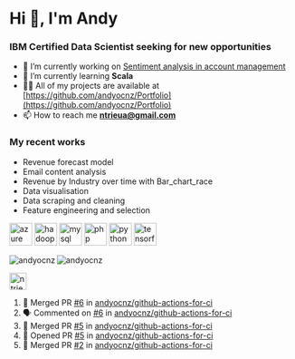 <h1 align="left">Hi 👋, I'm Andy</h1>
<h3 align="left">IBM Certified Data Scientist seeking for new opportunities</h3>

- 🔭 I’m currently working on [Sentiment analysis in account management](https://github.com/andyocnz/machine_learning)
- 🌱 I’m currently learning **Scala**
- 👨‍💻 All of my projects are available at [https://github.com/andyocnz/Portfolio](https://github.com/andyocnz/Portfolio)
- 📫 How to reach me **ntrieua@gmail.com**

<h3 align="left">My recent works</h3>

- Revenue forecast model
- Email content analysis
- Revenue by Industry over time with Bar_chart_race
- Data visualisation
- Data scraping and cleaning
- Feature engineering and selection

<p align="left"><img src="https://www.vectorlogo.zone/logos/microsoft_azure/microsoft_azure-icon.svg" alt="azure" width="40" height="40"/> <img src="https://www.vectorlogo.zone/logos/apache_hadoop/apache_hadoop-icon.svg" alt="hadoop" width="40" height="40"/> <img src="https://devicons.github.io/devicon/devicon.git/icons/mysql/mysql-original-wordmark.svg" alt="mysql" width="40" height="40"/> <img src="https://devicons.github.io/devicon/devicon.git/icons/php/php-original.svg" alt="php" width="40" height="40"/> <img src="https://devicons.github.io/devicon/devicon.git/icons/python/python-original.svg" alt="python" width="40" height="40"/> <img src="https://www.vectorlogo.zone/logos/tensorflow/tensorflow-icon.svg" alt="tensorflow" width="40" height="40"/></p><img align="left" src="https://github-readme-stats.vercel.app/api/top-langs/?username=andyocnz&layout=compact&hide=html" alt="andyocnz" />

<img align="center" src="https://github-readme-stats.vercel.app/api?username=andyocnz&show_icons=true" alt="andyocnz" />

<p align="left">
<a href="https://linkedin.com/in/ntrieua" target="blank"><img align="center" src="https://cdn.jsdelivr.net/npm/simple-icons@3.0.1/icons/linkedin.svg" alt="ntrieua" height="30" width="30" /></a>
</p>


<!--START_SECTION:activity-->
1. 🎉 Merged PR [#6](https://github.com//andyocnz/github-actions-for-ci/pull/6) in [andyocnz/github-actions-for-ci](https://github.com//andyocnz/github-actions-for-ci)
2. 🗣 Commented on [#6](https://github.com//andyocnz/github-actions-for-ci/issues/6) in [andyocnz/github-actions-for-ci](https://github.com//andyocnz/github-actions-for-ci)
3. 🎉 Merged PR [#5](https://github.com//andyocnz/github-actions-for-ci/pull/5) in [andyocnz/github-actions-for-ci](https://github.com//andyocnz/github-actions-for-ci)
4. 💪 Opened PR [#5](https://github.com//andyocnz/github-actions-for-ci/pull/5) in [andyocnz/github-actions-for-ci](https://github.com//andyocnz/github-actions-for-ci)
5. 🎉 Merged PR [#2](https://github.com//andyocnz/github-actions-for-ci/pull/2) in [andyocnz/github-actions-for-ci](https://github.com//andyocnz/github-actions-for-ci)
<!--END_SECTION:activity-->
